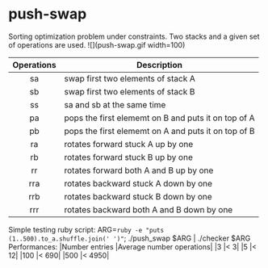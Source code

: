 # push-swap
Sorting optimization problem under constraints. Two stacks and a given set of operations are used.
![](push-swap.gif width=100)

| Operations    | Description   |
|:-------------:|---------------|
| sa            | swap first two elements of stack A |
| sb            | swap first two elements of stack B |
| ss            | sa and sb at the same time |
| pa            | pops the first elememt on B and puts it on top of A |
| pb            | pops the first elememt on A and puts it on top of B |
| ra            | rotates forward stuck A up by one|
| rb            | rotates forward stuck B up by one |
| rr            | rotates forward both A and B up by one |
| rra           | rotates backward stuck A down by one |
| rrb           | rotates backward stuck B down by one |
| rrr           | rotates backward both A and B down by one |

Simple testing ruby script:
ARG=`ruby -e "puts (1..500).to_a.shuffle.join(' ')"`; ./push_swap $ARG | ./checker $ARG
Performances:
|Number entries	|Average number operations|
|3				|< 3|
|5				|< 12|
|100			|< 690|
|500			|< 4950|
